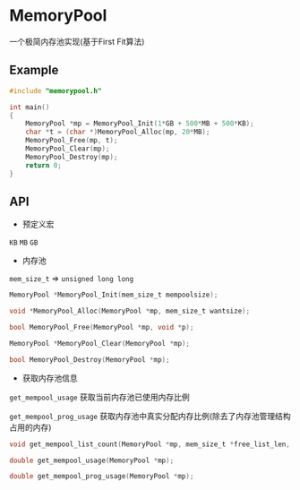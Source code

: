 # MemoryPool
一个极简内存池实现(基于First Fit算法)

## Example

~~~c
#include "memorypool.h"

int main()
{
    MemoryPool *mp = MemoryPool_Init(1*GB + 500*MB + 500*KB);
    char *t = (char *)MemoryPool_Alloc(mp, 20*MB);
    MemoryPool_Free(mp, t);
    MemoryPool_Clear(mp);
    MemoryPool_Destroy(mp);
    return 0;
}
~~~

## API

- 预定义宏

`KB` `MB` `GB`

- 内存池

`mem_size_t` => `unsigned long long`

~~~c
MemoryPool *MemoryPool_Init(mem_size_t mempoolsize);

void *MemoryPool_Alloc(MemoryPool *mp, mem_size_t wantsize);

bool MemoryPool_Free(MemoryPool *mp, void *p);

MemoryPool *MemoryPool_Clear(MemoryPool *mp);

bool MemoryPool_Destroy(MemoryPool *mp);
~~~

- 获取内存池信息

`get_mempool_usage` 获取当前内存池已使用内存比例

`get_mempool_prog_usage` 获取内存池中真实分配内存比例(除去了内存池管理结构占用的内存)

~~~c
void get_mempool_list_count(MemoryPool *mp, mem_size_t *free_list_len, mem_size_t *alloc_list_len);

double get_mempool_usage(MemoryPool *mp);

double get_mempool_prog_usage(MemoryPool *mp);
~~~
